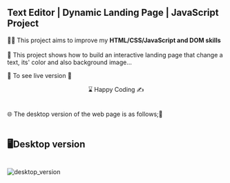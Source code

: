 ## Text Editor | Dynamic Landing Page | JavaScript Project

👨‍💻 This project aims to improve my <b>HTML/CSS/JavaScript and DOM skills </b> 
<br><br>
🎯 This project shows how to build an interactive landing page that change a text, its' color and also background image...

🔗 To see live version 🎯
<br>
<center> ⌛ Happy Coding  ✍ </center>
<br><br>
🌐 The desktop version of the web page is as follows;🧭
<br><br>

## 🖥️Desktop version
<br>
<img src="./images/Explore_Turkiye.gif" align="left" alt="desktop_version">
<br>
<br>
<br>
<br>
<br>
<br>
<br>
<br>
<br>







